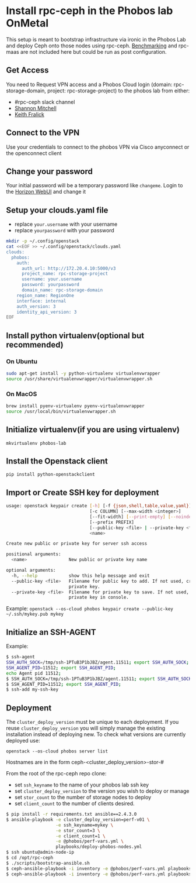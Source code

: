 # Install rpc-ceph in the Phobos lab OnMetal 

This setup is meant to bootstrap infrastructure via ironic in the Phobos Lab and deploy Ceph onto those nodes using rpc-ceph.
[Benchmarking](../benchmark) and rpc-maas are not included here but could be run as post configuration.

## Get Access

You need to Request VPN access and a Phobos Cloud login (domain: rpc-storage-domain, project: rpc-storage-project)
to the phobos lab from either:
* #rpc-ceph slack channel
* [Shannon Mitchell](mailto:shannon.mitchell@rackspace.com)
* [Keith Fralick](mailto:keith.fralick@rackspace.com)

## Connect to the VPN

Use your credentials to connect to the phobos VPN via Cisco anyconnect or the openconnect client

## Change your password

Your initial password will be a temporary password like `changeme`.  Login to the [Horizon WebUI](https://172.20.4.10) and change it

## Setup your clouds.yaml file

* replace `your.username` with your username
* replace `yourpassword` with your password

```bash
mkdir -p ~/.config/openstack
cat <<EOF >> ~/.config/openstack/clouds.yaml
clouds:
  phobos:
    auth:
      auth_url: http://172.20.4.10:5000/v3
      project_name: rpc-storage-project
      username: your.username
      password: yourpassword
      domain_name: rpc-storage-domain
    region_name: RegionOne
    interface: internal
    auth_version: 3
    identity_api_version: 3
EOF
```

## Install python virtualenv(optional but recommended)

### On Ubuntu

```bash
sudo apt-get install -y python-virtualenv virtualenvwrapper
source /usr/share/virtualenvwrapper/virtualenvwrapper.sh
```

### On MacOS

```bash
brew install pyenv-virtualenv pyenv-virtualenvwrapper
source /usr/local/bin/virtualenvwrapper.sh
```

## Initialize virtualenv(if you are using virtualenv)

`mkvirtualenv phobos-lab`

## Install the Openstack client

`pip install python-openstackclient`

## Import or Create SSH key for deployment

```bash
usage: openstack keypair create [-h] [-f {json,shell,table,value,yaml}]
                                [-c COLUMN] [--max-width <integer>]
                                [--fit-width] [--print-empty] [--noindent]
                                [--prefix PREFIX]
                                [--public-key <file> | --private-key <file>]
                                <name>

Create new public or private key for server ssh access

positional arguments:
  <name>                New public or private key name

optional arguments:
  -h, --help            show this help message and exit
  --public-key <file>   Filename for public key to add. If not used, creates a
                        private key.
  --private-key <file>  Filename for private key to save. If not used, print
                        private key in console.
```

Example: `openstack --os-cloud phobos keypair create --public-key ~/.ssh/mykey.pub mykey`

## Initialize an SSH-AGENT

Example:
```bash
$ ssh-agent
SSH_AUTH_SOCK=/tmp/ssh-1PTuB3P1bJBZ/agent.11511; export SSH_AUTH_SOCK;
SSH_AGENT_PID=11512; export SSH_AGENT_PID;
echo Agent pid 11512;
$ SSH_AUTH_SOCK=/tmp/ssh-1PTuB3P1bJBZ/agent.11511; export SSH_AUTH_SOCK;
$ SSH_AGENT_PID=11512; export SSH_AGENT_PID;
$ ssh-add my-ssh-key
```

## Deployment

The `cluster_deploy_version` must be unique to each deployment.  If you reuse `cluster_deploy_version` you will simply
manage the existing installation instead of deploying new.  To check what versions are currently deployed use:

`openstack --os-cloud phobos server list`

Hostnames are in the form ceph-<cluster_deploy_version>-stor-#

From the root of the rpc-ceph repo clone:
* set `ssh_keyname` to the name of your phobos lab ssh key
* set `cluster_deploy_version` to the version you wish to deploy or manage
* set `stor_count` to the number of storage nodes to deploy
* set `client_count` to the number of clients desired.

```bash
$ pip install -r requirements.txt ansible==2.4.3.0
$ ansible-playbook -e cluster_deploy_version=perf-v01 \
                   -e ssh_keyname=mykey \
                   -e stor_count=3 \
                   -e client_count=1 \
                   -e @phobos/perf-vars.yml \
                   playbooks/deploy-phobos-nodes.yml
$ ssh ubuntu@admin-node-ip
$ cd /opt/rpc-ceph
$ ./scripts/bootstrap-ansible.sh
$ ceph-ansible-playbook -i inventory -e @phobos/perf-vars.yml playbooks/deploy-ceph.yml
$ ceph-ansible-playbook -i inventory -e @phobos/perf-vars.yml playbooks/ceph-rgw-haproxy.yml
```

